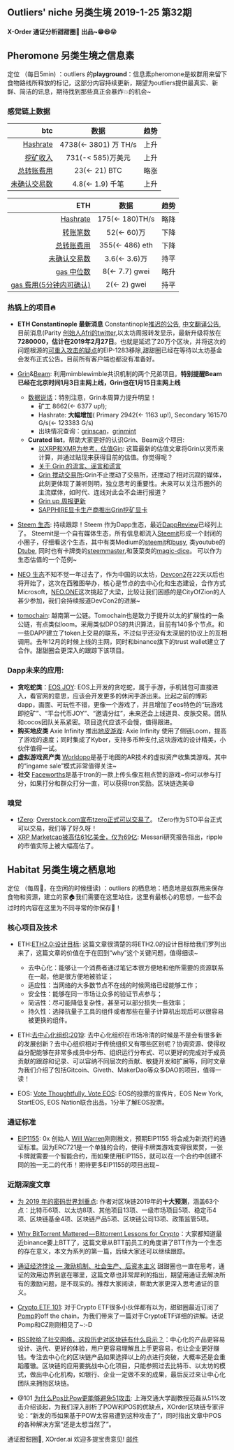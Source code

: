 

## Outliers' niche 另类生境 2019-1-25 第32期

#### X-Order 通证分析甜甜圈🍩 出品~😁😆😝 


## Pheromone 另类生境之信息素
定位 （每日5min)  ：outliers 的**playground**：信息素pheromone是蚁群用来留下食物路线所释放的标记，这部分内容持续更新，期望为outliers提供最真实、新鲜、简洁的讯息，期待找到那些真正会暴炸💥的机会~
 
### 感觉链上数据

| btc | 数据 | 趋势|
|---:|:--:|:--|
| [Hashrate](https://www.blockchain.com/charts/hash-rate)| 4738(<- 3801) 万 TH/s| 上升|
| [挖矿收入](https://www.blockchain.com/charts/miners-revenue) | 731(-< 585)万美元 | 上升|
| [总转账费用](https://www.blockchain.com/charts/transaction-fees) | 23(<- 21) BTC | 略涨|
| [未确认交易数](https://www.blockchain.com/zh-cn/btc/unconfirmed-transactions) | 4.8(<- 1.9) 千笔 |上升|


|ETH | 数据 | 趋势|
|--:|:--:|:--:|
|[Hashrate](https://etherscan.io/chart/hashrate)| 175(<- 180)TH/s| 略降|
|[转账笔数](https://etherscan.io/chart/tx)|52(<- 60)万|下降|
|[总转账费用](https://etherscan.io/chart/transactionfee)| 355(<- 486) eth| 下降|
|[未确认交易数](https://etherscan.io/chart/pendingtx)| 3.6(<- 3.6)万 | 持平|
|[gas 中位数](https://ethgasstation.info/)| 8(<- 7.7) gwei | 略升|
|[gas 费用(5分钟内可确认)](https://ethgasstation.info/)| 2(<- 2) gwei | 持平|


### 热锅上的项目🔥
- **ETH Constantinople 最新消息** Constantinople[推迟的公告](https://blog.ethereum.org/2019/01/15/security-alert-ethereum-constantinople-postponement/), [中文翻译公告](https://ethfans.org/posts/security-alert-ethereum-constantinople-postponement), 目前消息(Parity [创始人Afri的twitter](https://twitter.com/5chdn/status/1086285718710816768),以太坊周报转发显示，最新升级将放在**7280000，估计在2019年2月27日**。也就是延迟了20万个区块，并将这次的问题根源的[可重入攻击的疑点](https://medium.com/chainsecurity/constantinople-enables-new-reentrancy-attack-ace4088297d9)的EIP-1283移除,甜甜圈已经在等待以太坊基金会发布正式公告。目前所有客户端也都没有准备好。


- [Grin](https://grin-tech.org/)&[Beam](https://www.beam.mw/): 利用mimblewimble共识机制的两个兄弟项目。**特别提醒Beam已经在北京时间1月3日主网上线，Grin也在1月15日主网上线**
	- [数据说话](https://grinmint.com/pages/index.html)：特别注意，Grin本周算力提升明显！
		- 矿工 8662(<- 6377 up!); 
		- Hashrate: **大幅增加**( Primary 2942(<- 1163 up!), Secondary 161570 G/s(<- 123383 G/s)  
		- 出块情况查询：[grinscan](http://grinscan.net)，[grinmint](https://grinmint.com/)
	- **Curated list**，帮助大家更好的认识Grin、Beam这个项目: 
		- [以XRP和XMR为参考，估值Gin](https://mp.weixin.qq.com/s/fcxnjN0TWjD4FoK8A1KH4g): 这篇最新的估值文章将Grin以货币来计算，并通过贴现来获得目前的估值。你觉得呢？
		- [关于 Grin 的流言、谣言和谎言](https://mp.weixin.qq.com/s/_biFQCY3uenQ4f0Jm5xaoQ)
		- [Grin 搅动交易所](https://mp.weixin.qq.com/s/Js8K9XgZH-bV-ESUG0WcKg):Grin不止搅动了交易所，还搅动了相对沉寂的媒体，此刻更体现了兼听则明，独立思考的重要性。未来可以关注币圈外的主流媒体，如时代、连线对此会不会进行报道？
		- [Grin up 周报更新](https://grinnews.substack.com/)
		- [SAPPHIRE显卡生产商推出Grin挖矿显卡](https://www.chainnews.com/news/130968840801.htm)


- [Steem 生态](https://steem.com/): 持续跟踪！Steem 作为Dapp生态，最近[DappReview](https://dapp.review/explore/steem)已经列上了。 Steemit是一个自有媒体生态，所有信息都流入[Steemit](https://steemit.com/)形成一个封闭的小圈子，仔细看这个生态，其中有类Medium的[steemit](https://steemit.com/)和[busy](https://busy.org/), 类youtube的[Dtube](https://d.tube/), 同时也有卡牌类的[steemmaster](https://steemmonsters.com/),和菠菜类的[magic-dice](https://magic-dice.com/)。 可以作为生态估值的一个范例~ 

- [NEO 生态](https://neo.org/)不知不觉一年过去了，作为中国的以太坊，[Devcon2](https://devcon.neo.org/)在22天以后也将开始了，这次在西雅图举办，核心是节点的去中心化和生态建设，合作方式Microsoft，[NEO.ONE](https://neo-one.io/)这次挑起了大梁，比较让我们困惑的是CityOfZion的人甚少参加，我们会持续报道DevCon2的进展~ 

- [tomochain](https://tomochain.com/): 越南第一公链。Tomochain也是致力于提升以太的扩展性的一条公链，有点类似loom。采用类似DPOS的共识算法，目前有140多个节点。和一些DAPP建立了token上交易的联系，不过似乎还没有太深层的协议上的互相调用。去年12月的时候上线的主网，同时和binance旗下的trust wallet建立了合作。甜甜圈会更深入的跟踪下该项目。


### Dapp未来的应用: 
- **贪吃蛇类**：[EOS JOY](https://www.eosjoy.io?user=runyuwang123): EOS上开发的贪吃蛇，属于手游，手机钱包可直接进入，看官网的意思，应该会开发更多的休闲手游出来。比起之前的博彩dapp，画面、可玩性不错，更像一个游戏了，并且增加了eos特色的“玩游戏即挖矿”、“平台代币JOY”、“邀请分红”，未来还会上线道具、皮肤交易。团队和cocos团队关系紧密。项目迭代应该不会慢，值得跟进。
- **购买地皮类** Axie Infinity 推出[地皮游戏](https://land.axieinfinity.com/purchase/): Axie Infinity 使用了侧链Loom，提高了游戏的速度；同时集成了Kyber，支持多币种支付,这块游戏的设计精美，小伙伴值得一试。
- **虚拟游戏资产类** [Worldopo](https://www.worldopo.io/)是基于地图的AR技术的虚拟资产收集类游戏。其中的“ingame sale”模式非常值得关注~
- **社交** [Faceworths](https://faceworths.net/)是基于tron的一款上传头像互相点赞的游戏~你可以参与打分，如果打分和群众打分一直，可以获得tron奖励。区块链选美😄

### 嗅觉
- [tZero](https://www.tzero.com/): [Overstock.com宣布tzero正式可以交易了](https://www.coindesk.com/overstocks-tzero-token-platform-has-officially-opened-for-trading)。 tZero作为STO平台正式可以交易，我们等了好久呀！
- [XRP Marketcap被高估61亿美金，仅为69亿](https://messari.io/article/messari-research-ripple-s-market-cap-is-likely-overstated-by-6-1-billion): Messari研究报告指出，ripple的市值实际上被大幅高估了。

## Habitat 另类生境之栖息地
定位 （每周🍵，在空闲的时候细读) ：outliers 的栖息地：栖息地是蚁群用来保存食物和资源，建立的家🏠我们需要在这里站住，这里有最核心的思想，一些不会过时的内容在这里为不同寻常的你保存🌲！

### 核心项目及技术
- ETH:[ETH2.0:设计目标](https://media.consensys.net/exploring-the-ethereum-2-0-design-goals-fd2d901b4c01): 这篇文章很清楚的将ETH2.0的设计目标给我们罗列出来了，这篇文章的价值在于在回到“why”这个关键问题，值得细读~
	- 去中心化：能够让一个消费者通过笔记本很方便地和他所需要的资源联系在一起，他是很方便地被验证；
	- 适应性：当网络的大多数节点不在线的时候网络已经能够工作；
	- 安全性：能够在同一市场让众多的验证节点参与；
	- 简洁性：尽可能降低复杂性，甚至可以部分损失一些效率；
	- 持久性：选择抗量子工具的组件或者那些在量子计算机出现后可以很容易被更换的组件。

- ETH:[去中心化组织:2019](https://tokeneconomy.co/why-2019-will-be-the-year-of-the-dao-20f18117e4c1): 去中心化组织在市场冷清的时候是不是会有很多新的发展创新？去中心组织相对于传统组织又有哪些区别呢？协调资源、使得权益分配能够在非常多成员中分布、组织运行分布式、可以更好的完成对于成员贡献的跟踪和记录、可以容纳不同层次的贡献、敏捷开发和扩展等，同时文章为我们介绍了包括Gitcoin、Giveth、MakerDao等众多DAO的项目，值得一读！

- EOS: [Vote Thoughtfully. Vote EOS](https://www.youtube.com/watch?v=LbT9gKyt5Fw&feature=youtu.be): EOS的投票的宣传片，EOS New York, StartEOS, EOS Nation联合出品，1分半了解EOS投票。

### 通证标准
- [EIP1155](https://github.com/ethereum/EIPs/blob/master/EIPS/eip-1155.md): 0x 创始人 [Will Warren](https://twitter.com/willwarren89)刚刚推文，预期EIP1155 将会成为新流行的通证标准。因为ERC721是一个单独的合约，使得卡牌类游戏变得很累赘，一张卡牌就需要一个智能合约，而如果使用EIP1155，就可以在一个合约中创建不同的独一无二的代币！期待更多EIP1155的项目出现~ 

### 近期深度文章
- [为 2019 年的密码世界划重点](https://mp.weixin.qq.com/s/300o6WLxB5kUVFBM9w238g): 作者对区块链2019年的**十大预测**，涵盖63个点：比特币6项、以太坊8项、其他项目13项、一级市场项目5项、稳定币4项、区块链基金4项、区块链产品5项、区块链公司13项、政策监管5项。

- [Why BitTorrent Mattered — Bittorrent Lessons for Crypto](https://medium.com/@simonhmorris/why-bittorrent-mattered-bittorrent-lessons-for-crypto-1-of-4-fa3c6fcef488)：大家都知道最近binance要上BTT了，这篇文章从BTT前员工的角度讲了BTT作为一个生态的存在意义，本文为系列的第一篇，后续大家还可以继续跟踪。

- [通证经济悖论 — 激励机制、社会生产、后资本主义](https://mp.weixin.qq.com/s/wOcyusNbPW6U3zsTND2lpg) 甜甜圈也一直在思考，通证的效用边界到底在哪里，这篇文章也非常犀利的指出，期望用通证去解决所有的激励问题，是不现实的。推荐大家阅读，帮助大家更深入思考通证的意义。

- [Crypto ETF 101](https://offthechain.substack.com/p/crypto-etf-101): 对于Crypto ETF很多小伙伴都有以为，甜甜圈最近订阅了[Pomp](https://twitter.com/APompliano)的off the chain，为我们带来了一篇对于CryptoETF详细的讲解。话说Pomp和CZ刚刚相见了~:-D

- [RSS败给了社交网络，这段历史对区块链有什么启示？](https://orange.xyz/p/307)：中心化的产品更容易设计、迭代、更好的体验，用户更容易理解且上手更容易，也让企业更好赚钱。专注去中心化的区块链产品如果选择以上的点进行突破，大概率还是会重蹈覆辙。区块链的应用要挑战中心化项目，只能参照过去比特币、以太坊的模式，做出中心化机构，如银行、企业一定做不来的成果，最后反过来让中心化团队来拥抱区块链。

- @101 [为什么Pos比Pow更能够避免51攻击](https://m.odaily.com/post/5135670?from=groupmessage&isappinstalled=0): 上海交通大学副教授范磊从51%攻击介绍谈起，为我们深入剖析了POW和POS的优缺点，XOrder区块链专家评论：“新发的币如果基于POW太容易遭到这种攻击了”，同时指出文章中POS的各种解决方案“还是太想当然了”。

通证甜甜圈🍩, XOrder.ai 欢迎多提宝贵意见! [邮件](qchen@xorder.ai)
